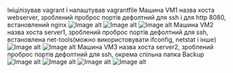 Ініцілізував vagrant і налаштував vagrantfile
Машина VM1 назва хоста webserver, зроблений проброс портів дефолтний для ssh і для http 8080, встановлений nginx
![Image alt](https://github.com/Fomka27/DevOps/blob/lecture4/pic/Screenshot_1.jpg)
![Image alt](https://github.com/Fomka27/DevOps/blob/lecture4/pic/Screenshot_4.jpg)
![Image alt](https://github.com/Fomka27/DevOps/blob/lecture4/pic/Screenshot_8.jpg)
Машина VM2 назва хоста server1, зроблений проброс портів дефолтний для ssh, встановлена net-tools(можно використовувати ifconfig, netstat і інше)
![Image alt](https://github.com/Fomka27/DevOps/blob/lecture4/pic/Screenshot_2.jpg)
![Image alt](https://github.com/Fomka27/DevOps/blob/lecture4/pic/Screenshot_7.jpg)
Машина VM3 назва хоста server2, зроблений проброс портів дефолтний для ssh, окрема спільна папка Backup 
![Image alt](https://github.com/Fomka27/DevOps/blob/lecture4/pic/Screenshot_3.jpg)
![Image alt](https://github.com/Fomka27/DevOps/blob/lecture4/pic/Screenshot_5.jpg)
![Image alt](https://github.com/Fomka27/DevOps/blob/lecture4/pic/Screenshot_6.jpg)
![Image alt](https://github.com/Fomka27/DevOps/blob/lecture4/pic/Screenshot_9.jpg)
